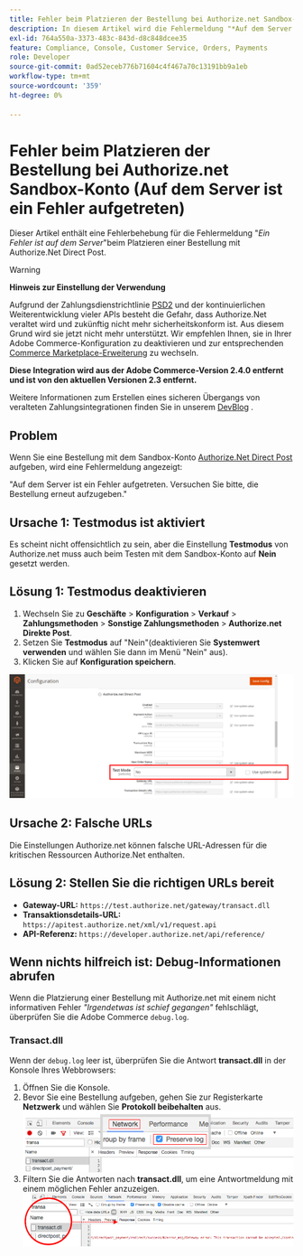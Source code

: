 ```yaml
---
title: Fehler beim Platzieren der Bestellung bei Authorize.net Sandbox-Konto (Auf dem Server ist ein Fehler aufgetreten)
description: In diesem Artikel wird die Fehlermeldung "*Auf dem Server ist ein Fehler aufgetreten*"bei der Auftragserteilung mit Authorize.Net Direct Post korrigiert.
exl-id: 764a550a-3373-483c-843d-d8c848dcee35
feature: Compliance, Console, Customer Service, Orders, Payments
role: Developer
source-git-commit: 0ad52eceb776b71604c4f467a70c13191bb9a1eb
workflow-type: tm+mt
source-wordcount: '359'
ht-degree: 0%

---
```


# Fehler beim Platzieren der Bestellung bei Authorize.net Sandbox-Konto (Auf dem Server ist ein Fehler aufgetreten)

Dieser Artikel enthält eine Fehlerbehebung für die Fehlermeldung &quot;*Ein Fehler ist auf dem Server*&quot;beim Platzieren einer Bestellung mit Authorize.Net Direct Post.

>[!WARNING]
>
>**Hinweis zur Einstellung der Verwendung**
>
>Aufgrund der Zahlungsdienstrichtlinie [PSD2](https://docs.magento.com/user-guide/v2.3/stores/compliance-payment-services-directive.html) und der kontinuierlichen Weiterentwicklung vieler APIs besteht die Gefahr, dass Authorize.Net veraltet wird und zukünftig nicht mehr sicherheitskonform ist. Aus diesem Grund wird sie jetzt nicht mehr unterstützt. Wir empfehlen Ihnen, sie in Ihrer Adobe Commerce-Konfiguration zu deaktivieren und zur entsprechenden [Commerce Marketplace-Erweiterung](https://marketplace.magento.com/extensions.html) zu wechseln.
>
>**Diese Integration wird aus der Adobe Commerce-Version 2.4.0 entfernt und ist von den aktuellen Versionen 2.3 entfernt.**
>
>Weitere Informationen zum Erstellen eines sicheren Übergangs von veralteten Zahlungsintegrationen finden Sie in unserem [DevBlog](https://community.magento.com/t5/Magento-DevBlog/Deprecation-of-Magento-core-payment-integrations/ba-p/426445) .

## Problem

Wenn Sie eine Bestellung mit dem Sandbox-Konto [Authorize.Net Direct Post](https://docs.magento.com/user-guide/v2.3/payment/authorize-net-direct-post.html) aufgeben, wird eine Fehlermeldung angezeigt:

>>
&quot;Auf dem Server ist ein Fehler aufgetreten. Versuchen Sie bitte, die Bestellung erneut aufzugeben.&quot;

## Ursache 1: Testmodus ist aktiviert

Es scheint nicht offensichtlich zu sein, aber die Einstellung **Testmodus** von Authorize.net muss auch beim Testen mit dem Sandbox-Konto auf **Nein** gesetzt werden.

## Lösung 1: Testmodus deaktivieren

1. Wechseln Sie zu **Geschäfte** > **Konfiguration** > **Verkauf** > **Zahlungsmethoden** > **Sonstige Zahlungsmethoden** > **Authorize.net Direkte Post**.
1. Setzen Sie **Testmodus** auf &quot;Nein&quot;(deaktivieren Sie **Systemwert verwenden** und wählen Sie dann im Menü &quot;Nein&quot; aus).
1. Klicken Sie auf **Konfiguration speichern**.

![authorize-net_test-mode_setting.png](/help/troubleshooting/miscellaneous/assets/authorize-net_test-mode_setting.png)

## Ursache 2: Falsche URLs

Die Einstellungen Authorize.net können falsche URL-Adressen für die kritischen Ressourcen Authorize.Net enthalten.

## Lösung 2: Stellen Sie die richtigen URLs bereit

* **Gateway-URL:**   `https://test.authorize.net/gateway/transact.dll`
* **Transaktionsdetails-URL:**   `https://apitest.authorize.net/xml/v1/request.api`
* **API-Referenz:**   `https://developer.authorize.net/api/reference/`

## Wenn nichts hilfreich ist: Debug-Informationen abrufen

Wenn die Platzierung einer Bestellung mit Authorize.net mit einem nicht informativen Fehler *&quot;Irgendetwas ist schief gegangen&quot;* fehlschlägt, überprüfen Sie die Adobe Commerce `debug.log`.

### Transact.dll

Wenn der `debug.log` leer ist, überprüfen Sie die Antwort **transact.dll** in der Konsole Ihres Webbrowsers:

1. Öffnen Sie die Konsole.
1. Bevor Sie eine Bestellung aufgeben, gehen Sie zur Registerkarte **Netzwerk** und wählen Sie **Protokoll beibehalten** aus.    ![web-console_network_preserve-log.png](assets/web-console_network_preserve-log.png)
1. Filtern Sie die Antworten nach **transact.dll**, um eine Antwortmeldung mit einem möglichen Fehler anzuzeigen.    ![transact-dll_web-console_response.png](assets/transact-dll_web-console_response.png)
